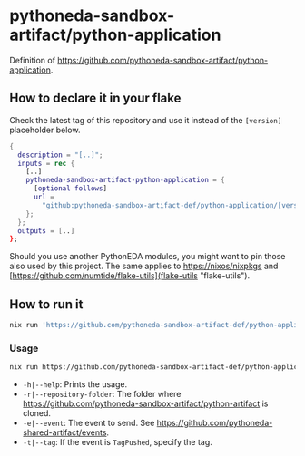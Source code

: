 # pythoneda-sandbox-artifact/python-application

Definition of <https://github.com/pythoneda-sandbox-artifact/python-application>.

## How to declare it in your flake

Check the latest tag of this repository and use it instead of the `[version]` placeholder below.

```nix
{
  description = "[..]";
  inputs = rec {
    [..]
    pythoneda-sandbox-artifact-python-application = {
      [optional follows]
      url =
        "github:pythoneda-sandbox-artifact-def/python-application/[version]";
    };
  };
  outputs = [..]
};
```

Should you use another PythonEDA modules, you might want to pin those also used by this project. The same applies to [https://nixos/nixpkgs](nixpkgs "nixpkgs") and [https://github.com/numtide/flake-utils](flake-utils "flake-utils").

## How to run it

``` sh
nix run 'https://github.com/pythoneda-sandbox-artifact-def/python-application/[version]'
```

### Usage

``` sh
nix run https://github.com/pythoneda-sandbox-artifact-def/python-application/[version] [-h|--help] [-r|--repository-folder folder] [-e|--event event] [-t|--tag tag]
```
- `-h|--help`: Prints the usage.
- `-r|--repository-folder`: The folder where <https://github.com/pythoneda-sandbox-artifact/python-artifact> is cloned.
- `-e|--event`: The event to send. See <https://github.com/pythoneda-shared-artifact/events>.
- `-t|--tag`: If the event is `TagPushed`, specify the tag.

